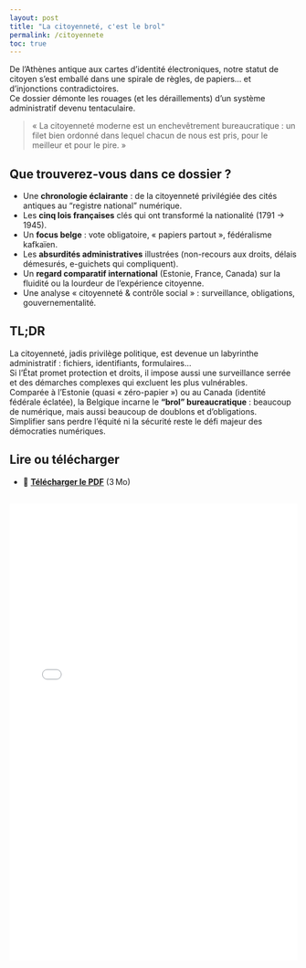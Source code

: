 ```yaml
---
layout: post
title: "La citoyenneté, c'est le brol"
permalink: /citoyennete
toc: true
---
```


De l’Athènes antique aux cartes d’identité électroniques, notre statut de citoyen s’est emballé dans une spirale de règles, de papiers… et d’injonctions contradictoires.  
Ce dossier démonte les rouages (et les déraillements) d’un système administratif devenu tentaculaire.

> « La citoyenneté moderne est un enchevêtrement bureaucratique : un filet bien ordonné dans lequel chacun de nous est pris, pour le meilleur et pour le pire. »

## Que trouverez-vous dans ce dossier ?

- Une **chronologie éclairante** : de la citoyenneté privilégiée des cités antiques au “registre national” numérique.  
- Les **cinq lois françaises** clés qui ont transformé la nationalité (1791 → 1945).  
- Un **focus belge** : vote obligatoire, « papiers partout », fédéralisme kafkaïen.  
- Les **absurdités administratives** illustrées (non-recours aux droits, délais démesurés, e-guichets qui compliquent).  
- Un **regard comparatif international** (Estonie, France, Canada) sur la fluidité ou la lourdeur de l’expérience citoyenne.  
- Une analyse « citoyenneté & contrôle social » : surveillance, obligations, gouvernementalité.

## TL;DR

La citoyenneté, jadis privilège politique, est devenue un labyrinthe administratif : fichiers, identifiants, formulaires…  
Si l’État promet protection et droits, il impose aussi une surveillance serrée et des démarches complexes qui excluent les plus vulnérables.  
Comparée à l’Estonie (quasi « zéro-papier ») ou au Canada (identité fédérale éclatée), la Belgique incarne le **“brol” bureaucratique** : beaucoup de numérique, mais aussi beaucoup de doublons et d’obligations.  
Simplifier sans perdre l’équité ni la sécurité reste le défi majeur des démocraties numériques.

## Lire ou télécharger
- 📄 **[Télécharger le PDF](assets/pdf/citoyennete.pdf)** (3 Mo)

<iframe
  src="/assets/pdf/citoyennete.pdf#toolbar=0"
  width="100%"
  height="800"
  style="border:none;margin-top:1rem;"
  title="Citoyenneté — dossier PDF">
</iframe>

